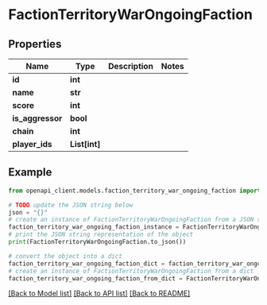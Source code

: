 # FactionTerritoryWarOngoingFaction


## Properties

Name | Type | Description | Notes
------------ | ------------- | ------------- | -------------
**id** | **int** |  | 
**name** | **str** |  | 
**score** | **int** |  | 
**is_aggressor** | **bool** |  | 
**chain** | **int** |  | 
**player_ids** | **List[int]** |  | 

## Example

```python
from openapi_client.models.faction_territory_war_ongoing_faction import FactionTerritoryWarOngoingFaction

# TODO update the JSON string below
json = "{}"
# create an instance of FactionTerritoryWarOngoingFaction from a JSON string
faction_territory_war_ongoing_faction_instance = FactionTerritoryWarOngoingFaction.from_json(json)
# print the JSON string representation of the object
print(FactionTerritoryWarOngoingFaction.to_json())

# convert the object into a dict
faction_territory_war_ongoing_faction_dict = faction_territory_war_ongoing_faction_instance.to_dict()
# create an instance of FactionTerritoryWarOngoingFaction from a dict
faction_territory_war_ongoing_faction_from_dict = FactionTerritoryWarOngoingFaction.from_dict(faction_territory_war_ongoing_faction_dict)
```
[[Back to Model list]](../README.md#documentation-for-models) [[Back to API list]](../README.md#documentation-for-api-endpoints) [[Back to README]](../README.md)


